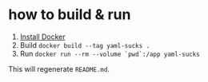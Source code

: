 # how to build & run

 1. [Install Docker](https://docs.docker.com/installation/)
 2. Build `docker build --tag yaml-sucks .`
 3. Run ```docker run --rm --volume `pwd`:/app yaml-sucks```

This will regenerate `README.md`.
